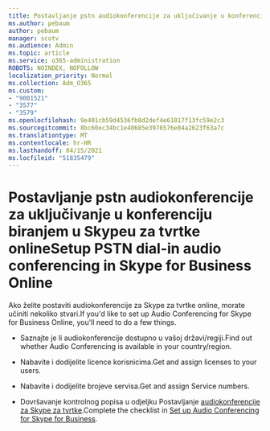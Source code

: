 ```yaml
---
title: Postavljanje pstn audiokonferencije za uključivanje u konferenciju biranjem u Skypeu za tvrtke online
ms.author: pebaum
author: pebaum
manager: scotv
ms.audience: Admin
ms.topic: article
ms.service: o365-administration
ROBOTS: NOINDEX, NOFOLLOW
localization_priority: Normal
ms.collection: Adm_O365
ms.custom:
- "9001521"
- "3577"
- "3579"
ms.openlocfilehash: 9e401cb59d4536fb8d2def4e61017f13fc59e2c3
ms.sourcegitcommit: 8bc60ec34bc1e40685e3976576e04a2623f63a7c
ms.translationtype: MT
ms.contentlocale: hr-HR
ms.lasthandoff: 04/15/2021
ms.locfileid: "51835479"
---
```

# <a name="setup-pstn-dial-in-audio-conferencing-in-skype-for-business-online"></a><span data-ttu-id="1c9d9-102">Postavljanje pstn audiokonferencije za uključivanje u konferenciju biranjem u Skypeu za tvrtke online</span><span class="sxs-lookup"><span data-stu-id="1c9d9-102">Setup PSTN dial-in audio conferencing in Skype for Business Online</span></span>

<span data-ttu-id="1c9d9-103">Ako želite postaviti audiokonferencije za Skype za tvrtke online, morate učiniti nekoliko stvari.</span><span class="sxs-lookup"><span data-stu-id="1c9d9-103">If you'd like to set up Audio Conferencing for Skype for Business Online, you'll need to do a few things.</span></span> 

- <span data-ttu-id="1c9d9-104">Saznajte je li audiokonferencije dostupno u vašoj državi/regiji.</span><span class="sxs-lookup"><span data-stu-id="1c9d9-104">Find out whether Audio Conferencing is available in your country/region.</span></span>

- <span data-ttu-id="1c9d9-105">Nabavite i dodijelite licence korisnicima.</span><span class="sxs-lookup"><span data-stu-id="1c9d9-105">Get and assign licenses to your users.</span></span>

- <span data-ttu-id="1c9d9-106">Nabavite i dodijelite brojeve servisa.</span><span class="sxs-lookup"><span data-stu-id="1c9d9-106">Get and assign Service numbers.</span></span>

- <span data-ttu-id="1c9d9-107">Dovršavanje kontrolnog popisa u odjeljku Postavljanje [audiokonferencije za Skype za tvrtke](https://docs.microsoft.com/SkypeForBusiness/audio-conferencing-in-office-365/set-up-audio-conferencing).</span><span class="sxs-lookup"><span data-stu-id="1c9d9-107">Complete the checklist in [Set up Audio Conferencing for Skype for Business](https://docs.microsoft.com/SkypeForBusiness/audio-conferencing-in-office-365/set-up-audio-conferencing).</span></span>
